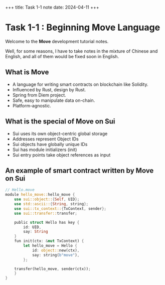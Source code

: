+++
title: Task 1-1 note
date: 2024-04-11
+++

# Task 1-1 : Beginning **Move** Language

Welcome to the **Move** development tutorial notes.

Well, for some reasons, I have to take notes in the mixture of Chinese and English, and all of them would be fixed soon in English.

## What is **Move**
- A language for writing smart contracts on blockchain like Solidity.
- Influenced by Rust, design by Rust.
- Spring from Diem project.
- Safe, easy to manipulate data on-chain.
- Platform-agnostic.

## What is the special of **Move** on Sui
- Sui uses its own object-centric global storage
- Addresses represent Object IDs
- Sui objects have globally unique IDs
- Sui has module initializers (init)
- Sui entry points take object references as input 

## An example of smart contract written by **Move** on Sui
```rust
// Hello.move
module hello_move::hello_move {
    use sui::object::{Self, UID};
    use std::ascii::{String, string};
    use sui::tx_context::{TxContext, sender};
    use sui::transfer::transfer;

    public struct Hello has key {
        id: UID,
        say: String
    }
    fun init(ctx: &mut TxContext) {
        let hello_move = Hello {
            id: object::new(ctx),
            say: string(b"move"),
        };

    transfer(hello_move, sender(ctx));    
    }
}
```

